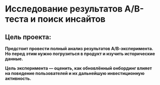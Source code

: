 # Исследование результатов А/В-теста и поиск инсайтов

## Цель проекта:
**Предстоит провести полный анализ результатов А/В-эксперимента. Но перед этим нужно погрузиться в продукт и изучить исторические данные.**

**Цель эксперимента — оценить, как обновлённый онбординг влияет на поведение пользователей и их дальнейшую инвестиционную активность.**
